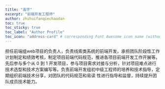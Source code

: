 ```yaml
---
title: "高宇"
excerpt: "前端开发工程师"
author: zhihuifanqiechaodan
toc: true
toc_sticky: true
toc_label: "Author Profile"
toc_icon: "address-card" # corresponding Font Awesome icon name (without fa prefix)
---
```


担任前端组web项目的负责人，负责线索类系统的前端开发，承担团队阶段性工作计划制定和绩效考核，制定项目前端代码规范，推进各项目前端开发工作开展等。先后参与多个从 0 到 1 开发项目，参与项目需求对接与分析，针对项目难点进行技术选型和技术方案编写等。负责前端开发组初中级工程师的培养和技术指导，定期组织前端技术分享，对团队的代码规范和易读 性进行指导和监督，持续提升团队成员技术能力。
